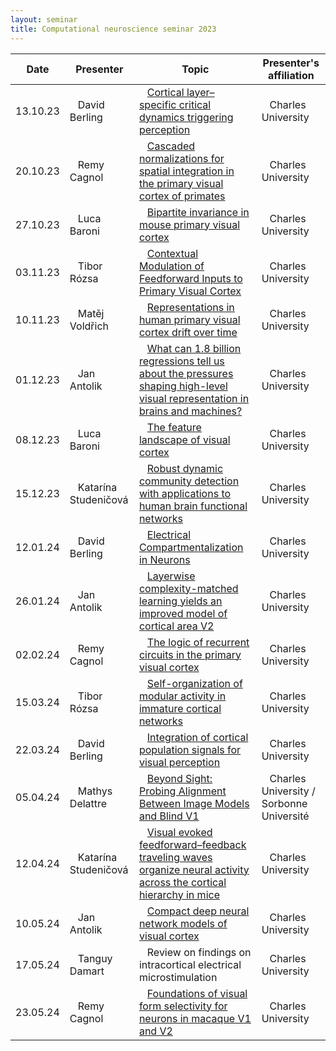 ```yaml
---
layout: seminar
title: Computational neuroscience seminar 2023
---
```



|Date| Presenter |Topic  | Presenter's affiliation |
|----|---------- |------|-------------------------|
|13.10.23 | &nbsp;&nbsp; David Berling | &nbsp;&nbsp; [Cortical layer–specific critical dynamics triggering perception](https://doi.org/10.1126/science.aaw5202) | &nbsp;&nbsp; Charles University  |
|20.10.23 | &nbsp;&nbsp; Remy Cagnol | &nbsp;&nbsp; [Cascaded normalizations for spatial integration in the primary visual cortex of primates](https://www.sciencedirect.com/science/article/pii/S2211124722010385) | &nbsp;&nbsp; Charles University  |
|27.10.23 | &nbsp;&nbsp; Luca Baroni | &nbsp;&nbsp; [Bipartite invariance in mouse primary visual cortex](https://www.biorxiv.org/content/10.1101/2023.03.15.532836v1.full.pdf) | &nbsp;&nbsp; Charles University  |
|03.11.23 | &nbsp;&nbsp; Tibor  Rózsa | &nbsp;&nbsp; [Contextual Modulation of Feedforward Inputs to Primary Visual Cortex](https://www.frontiersin.org/articles/10.3389/fnsys.2022.818633/full) | &nbsp;&nbsp; Charles University  |
|10.11.23 | &nbsp;&nbsp; Matěj Voldřich | &nbsp;&nbsp; [Representations in human primary visual cortex drift over time](https://www.nature.com/articles/s41467-023-40144-w) | &nbsp;&nbsp; Charles University  |
|01.12.23 | &nbsp;&nbsp; Jan Antolik | &nbsp;&nbsp; [What can 1.8 billion regressions tell us about the pressures shaping high-level visual representation in brains and machines?](https://www.biorxiv.org/content/10.1101/2022.03.28.485868v2.full.pdf) | &nbsp;&nbsp; Charles University  |
|08.12.23 | &nbsp;&nbsp; Luca Baroni | &nbsp;&nbsp; [The feature landscape of visual cortex](https://www.biorxiv.org/content/10.1101/2023.11.03.565500v1) | &nbsp;&nbsp; Charles University  |
|15.12.23 | &nbsp;&nbsp; Katarína Studeničová | &nbsp;&nbsp; [Robust dynamic community detection with applications to human brain functional networks](https://www.nature.com/articles/s41467-020-16285-7) | &nbsp;&nbsp; Charles University  |
|12.01.24 | &nbsp;&nbsp; David Berling | &nbsp;&nbsp; [Electrical Compartmentalization in Neurons](https://doi.org/10.1016/j.celrep.2019.01.074) | &nbsp;&nbsp; Charles University  |
|26.01.24| &nbsp;&nbsp; Jan Antolik | &nbsp;&nbsp; [Layerwise complexity-matched learning yields an improved model of cortical area V2](https://arxiv.org/pdf/2312.11436.pdf) | &nbsp;&nbsp; Charles University  |
|02.02.24| &nbsp;&nbsp; Remy Cagnol | &nbsp;&nbsp; [The logic of recurrent circuits in the primary visual cortex](https://www.nature.com/articles/s41593-023-01510-5) | &nbsp;&nbsp; Charles University  |
|15.03.24 | &nbsp;&nbsp; Tibor  Rózsa | &nbsp;&nbsp; [Self-organization of modular activity in immature cortical networks](https://www.biorxiv.org/content/10.1101/2024.03.02.583133v1.full.pdf) | &nbsp;&nbsp; Charles University  |
|22.03.24 | &nbsp;&nbsp; David Berling | &nbsp;&nbsp; [Integration of cortical population signals for visual perception](https://doi.org/10.1038/s41467-019-11736-2) | &nbsp;&nbsp; Charles University  |
|05.04.24 | &nbsp;&nbsp; Mathys Delattre | &nbsp;&nbsp; [Beyond Sight: Probing Alignment Between Image Models and Blind V1](https://openreview.net/forum?id=FG7XQbcDuZ) | &nbsp;&nbsp; Charles University / Sorbonne Université |
|12.04.24 | &nbsp;&nbsp; Katarína Studeničová | &nbsp;&nbsp; [Visual evoked feedforward–feedback traveling waves organize neural activity across the cortical hierarchy in mice](https://doi.org/10.1038/s41467-022-32378-x) | &nbsp;&nbsp; Charles University |
|10.05.24 | &nbsp;&nbsp; Jan Antolik | &nbsp;&nbsp; [Compact deep neural network models of visual cortex](https://pubmed.ncbi.nlm.nih.gov/38045255/) | &nbsp;&nbsp; Charles University |
|17.05.24 | &nbsp;&nbsp; Tanguy Damart | &nbsp;&nbsp; Review on findings on intracortical electrical microstimulation  | &nbsp;&nbsp; Charles University |
|23.05.24 | &nbsp;&nbsp; Remy Cagnol | &nbsp;&nbsp; [Foundations of visual form selectivity for neurons in macaque V1 and V2](https://www.biorxiv.org/content/10.1101/2024.03.04.583307v1.abstract)  | &nbsp;&nbsp; Charles University |